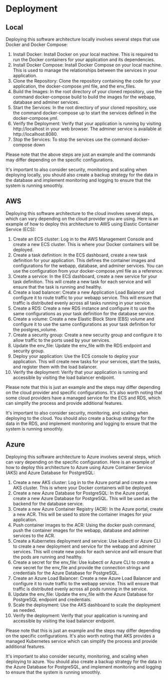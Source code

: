 # Deployment

## Local
Deploying this software architecture locally involves several steps that use Docker and Docker Compose:

1. Install Docker: Install Docker on your local machine. This is required to run the Docker containers for your application and its dependencies.
1. Install Docker Compose: Install Docker Compose on your local machine. This is used to manage the relationships between the services in your application.
1. Clone the Repository: Clone the repository containing the code for your application, the docker-compose.yml file, and the env_files.
1. Build the Images: In the root directory of your cloned repository, use the command docker-compose build to build the images for the webapp, database and adminer services.
1. Start the Services: In the root directory of your cloned repository, use the command docker-compose up to start the services defined in the docker-compose.yml.
1. Verify the Deployment: Verify that your application is running by visiting http://localhost in your web browser. The adminer service is available at http://localhost:8080.
1. Stop the Services: To stop the services use the command docker-compose down

Please note that the above steps are just an example and the commands may differ depending on the specific configurations.

It's important to also consider security, monitoring and scaling when deploying locally, you should also create a backup strategy for the data in the database and implement monitoring and logging to ensure that the system is running smoothly.

## AWS
Deploying this software architecture to the cloud involves several steps, which can vary depending on the cloud provider you are using. Here is an example of how to deploy this architecture to AWS using Elastic Container Service (ECS):

1. Create an ECS cluster: Log in to the AWS Management Console and create a new ECS cluster. This is where your Docker containers will be deployed.
1. Create a task definition: In the ECS dashboard, create a new task definition for your application. This defines the container images and configurations for the webapp, database, and adminer services. You can use the configuration from your docker-compose.yml file as a reference.
1. Create a service: In the ECS dashboard, create a new service for your task definition. This will create a new task for each service and will ensure that the task is running and healthy.
1. Create a load balancer: Create a new Application Load Balancer and configure it to route traffic to your webapp service. This will ensure that traffic is distributed evenly across all tasks running in your service.
1. Create a RDS: Create a new RDS instance and configure it to use the same configurations as your task definition for the database service.
1. Create a volume: Create a new Elastic Block Store (EBS) volume and configure it to use the same configurations as your task definition for the postgres_volume.
1. Create a security group: Create a new security group and configure it to allow traffic to the ports used by your services.
1. Update the env_file: Update the env_file with the RDS endpoint and security group.
1. Deploy your application: Use the ECS console to deploy your application. This will create new tasks for your services, start the tasks, and register them with the load balancer.
1. Verify the deployment: Verify that your application is running and accessible by visiting the load balancer endpoint.

Please note that this is just an example and the steps may differ depending on the cloud provider and specific configurations. It's also worth noting that some cloud providers have a managed service for the ECS and RDS, which can simplify the process and provide additional features.

It's important to also consider security, monitoring, and scaling when deploying to the cloud. You should also create a backup strategy for the data in the RDS, and implement monitoring and logging to ensure that the system is running smoothly.

## Azure
Deploying this software architecture to Azure involves several steps, which can vary depending on the specific configuration. Here is an example of how to deploy this architecture to Azure using Azure Container Service (AKS) and Azure Database for PostgreSQL:

1. Create a new AKS cluster: Log in to the Azure portal and create a new AKS cluster. This is where your Docker containers will be deployed.
1. Create a new Azure Database for PostgreSQL: In the Azure portal, create a new Azure Database for PostgreSQL. This will be used as the backend for the database service.
1. Create a new Azure Container Registry (ACR): In the Azure portal, create a new ACR. This will be used to store the container images for your application.
1. Push container images to the ACR: Using the docker push command, push the container images for the webapp, database and adminer services to the ACR.
1. Create a Kubernetes deployment and service: Use kubectl or Azure CLI to create a new deployment and service for the webapp and adminer services. This will create new pods for each service and will ensure that the pods are running and healthy.
1. Create a secret for the env_file: Use kubectl or Azure CLI to create a new secret for the env_file and provide the connection strings and credentials for the Azure Database for PostgreSQL.
1. Create an Azure Load Balancer: Create a new Azure Load Balancer and configure it to route traffic to the webapp service. This will ensure that traffic is distributed evenly across all pods running in the service.
1. Update the env_file: Update the env_file with the Azure Database for PostgreSQL endpoint and credentials.
1. Scale the deployment: Use the AKS dashboard to scale the deployment as needed.
1. Verify the deployment: Verify that your application is running and accessible by visiting the load balancer endpoint.

Please note that this is just an example and the steps may differ depending on the specific configurations. It's also worth noting that AKS provides a managed Kubernetes service which can simplify the process and provide additional features.

It's important to also consider security, monitoring, and scaling when deploying to azure. You should also create a backup strategy for the data in the Azure Database for PostgreSQL, and implement monitoring and logging to ensure that the system is running smoothly.
